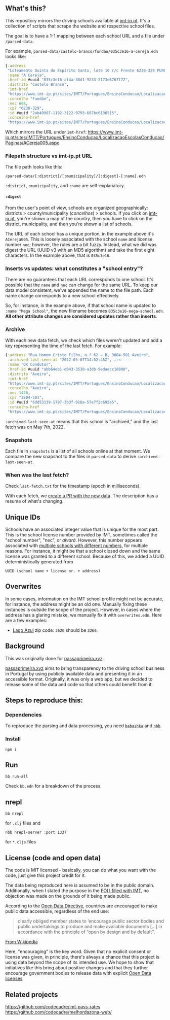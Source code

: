 ## What's this?

This repository mirrors the driving schools available at [imt-ip.pt](https://www.imt-ip.pt/sites/IMTT/Portugues/EnsinoConducao/LocalizacaoEscolasConducao/Paginas/LocalizacaoEscolasConducao.aspx). It's a collection of scripts that scrape the website and respective school files.

The goal is to have a 1-1 mapping between each school URL and a file under `/parsed-data`.

For example, `parsed-data/castelo-branco/fundao/035c3e16-a-cereja.edn` looks like:

```clojure
{:address
 "Loteamento Quinta do Espírito Santo, lote 10 r/c Frente 6230-329 FUNDÃO",
 :name "A Cereja",
 :href-id #uuid "035c3e16-af4a-38d1-9233-2173e6767f72",
 :distrito "Castelo Branco",
 :imt-href
 "https://www.imt-ip.pt/sites/IMTT/Portugues/EnsinoConducao/LocalizacaoEscolasConducao/Paginas/ACereja005.aspx",
 :concelho "Fundão",
 :nec 668,
 :cp7 "6230-329",
 :id #uuid "2ab49907-1192-3122-9793-687bc6136515",
 :concelho-href
 "https://www.imt-ip.pt/sites/IMTT/Portugues/EnsinoConducao/LocalizacaoEscolasConducao/Paginas/LocalizacaoEscolasConducao.aspx?Distrito=CasteloBranco&Concelho=Fund%C3%A3o"}
```

Which mirrors the URL under `imt-href`:
https://www.imt-ip.pt/sites/IMTT/Portugues/EnsinoConducao/LocalizacaoEscolasConducao/Paginas/ACereja005.aspx

### Filepath structure vs imt-ip.pt URL

The file path looks like this:

```
/parsed-data/[:district]/[:municipality]/[:digest]-[:name].edn
```

`:district`, `:municipality`, and `:name` are self-explanatory.

#### `:digest`

From the user's point of view, schools are organized geographically: districts > county/municipality (_concelhos_) > schools. If you click on [imt-ip.pt](https://www.imt-ip.pt/sites/IMTT/Portugues/EnsinoConducao/LocalizacaoEscolasConducao/Paginas/LocalizacaoEscolasConducao.aspx), you're shown a map of the country, then you have to click on the district, municipality, and then you're shown a list of schools.

The URL of each school has a unique portion, in the example above it's `ACereja005`. This is loosely associated with the school `name` and license number `nec`; however, the rules are a bit fuzzy. Instead, what we did was digest the URL (UUID v3 with an MD5 algorithm) and take the first eight characters. In the example above, that is `035c3e16`.

### Inserts vs updates: what constitutes a "school entry"?

There are no guarantees that each URL corresponds to one school. It's possible that the `name` and `nec` can change for the same URL. To keep our data model consistent, we've appended the name to the file path. Each name change corresponds to a new school effectively.

So, for instance, in the example above, if that school name is updated to `:name "Mega School"`, the new filename becomes `035c3e16-mega-school.edn`. **All other attribute changes are considered updates rather than inserts**.

### Archive

With each new data fetch, we check which files weren't updated and add a key representing the time of the last fetch. For example:

```clojure
{:address "Rua Homem Cristo Filho, n.º 62 – B, 3804-501 Aveiro",
 :archived-last-seen-at "2022-05-07T14:52:45Z", ;;<-----
 :name "OK Condutor",
 :href-id #uuid "abb64eb1-d043-3530-a3db-9edaecc18000",
 :distrito "Aveiro",
 :imt-href
 "https://www.imt-ip.pt/sites/IMTT/Portugues/EnsinoConducao/LocalizacaoEscolasConducao/Paginas/HomemCristo.aspx",
 :concelho "Aveiro",
 :nec 1426,
 :cp7 "3804-501",
 :id #uuid "6dd53139-1797-3b3f-918a-57e7f2c695a5",
 :concelho-href
 "https://www.imt-ip.pt/sites/IMTT/Portugues/EnsinoConducao/LocalizacaoEscolasConducao/Paginas/LocalizacaoEscolasConducao.aspx?Distrito=Aveiro&Concelho=Aveiro"}
```

`:archived-last-seen-at` means that this school is "archived," and the last fetch was on May 7th, 2022.

### Snapshots

Each file in `snapshots` is a list of all schools online at that moment. We compare the new snapshot to the files in `parsed-data` to derive `:archived-last-seen-at`.

### When was the last fetch?

Check `last-fetch.txt` for the timestamp (epoch in milliseconds).

With each fetch, we [create a PR with the new data](https://github.com/codecadre/imt-school-addresses/pull/2). The description has a resume of what's changing.

## Unique IDs

Schools have an associated integer value that is unique for the most part. This is the school license number provided by IMT, sometimes called the "school number", "nec", or _alvará_. However, this number appears associated with [multiple schools with different numbers](https://github.com/codecadre/imt-school-addresses/blob/20b1d3a0a4d05c54a906b3c2f55d4ea92ac73d70/duplicates.txt), for multiple reasons. For instance, it might be that a school closed down and the same license was granted to a different school. Because of this, we added a UUID deterministically generated from

```UUID (school name + license nr. + address)```

## Overwrites

In some cases, information on the IMT school profile might not be accurate, for instance, the address might be an old one. Manually fixing these instances is outside the scope of the project. However, in cases where the address has a glaring mistake, we manually fix it with `overwrites.edn`. Here are a few examples:

- [Lago Azul](https://www.imt-ip.pt/sites/IMTT/Portugues/EnsinoConducao/LocalizacaoEscolasConducao/Paginas/LagoAzul%e2%80%93FigueirodosVinhos588.aspx) zip code: `3620` should be `3260`.

## Background

This was originally done for [passaprimeira.xyz](https://www.passaprimeira.xyz).

[passaprimeira.xyz](https://www.passaprimeira.xyz) aims to bring transparency to the driving school business in Portugal by using publicly available data and presenting it in an accessible format. Originally, it was only a web app, but we decided to release some of the data and code so that others could benefit from it.

## Steps to reproduce this:

### Dependencies

To reproduce the parsing and data processing, you need [`babashka`](https://babashka.org/) and [`nbb`](https://github.com/babashka/nbb).

### Install

```
npm i
```

## Run

```
bb run-all
```

Check `bb.edn` for a breakdown of the process.

## nrepl

```
bb nrepl
```

for `.clj` files and

```
nbb nrepl-server :port 1337
```

for `*.cljs` files


## License (code and open data)

The code is MIT licensed - basically, you can do what you want with the code, just give this project credit for it.

The data being reproduced here is assumed to be in the public domain. Additionally, when I stated the purpose in the [FOI I filled with IMT](https://www.flaviosousa.co/pedido-accesso-dados-publicos/), no objection was made on the grounds of it being made public.

According to the [Open Data Directive](https://digital-strategy.ec.europa.eu/en/policies/open-data), countries are encouraged to make public data accessible, regardless of the end use:

> clearly obliged member states to ‘encourage public sector bodies and public undertakings to produce and make available documents [...] in accordance with the principle of “open by design and by default’’.

[From Wikipedia](https://en.wikipedia.org/wiki/Directive_on_the_re-use_of_public_sector_information#Open_data_licensing)

Here, "encouraging" is the key word. Given that no explicit consent or license was given, in principle, there's always a chance that this project is using data beyond the scope of its intended use. We hope to show that initiatives like this bring about positive changes and that they further encourage government bodies to release data with explicit [Open Data licenses](https://en.wikipedia.org/wiki/Directive_on_the_re-use_of_public_sector_information#Open_data_licensing)

## Related projects

https://github.com/codecadre/imt-pass-rates
https://github.com/codecadre/melhordazona-web/
